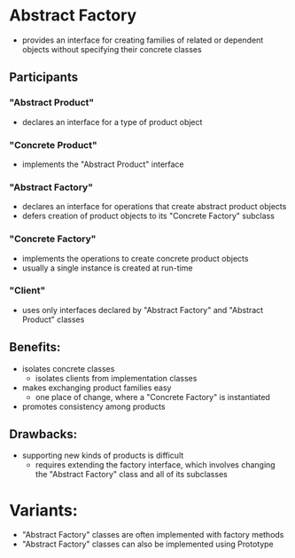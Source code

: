 # Abstract Factory
* provides an interface for creating families of related or dependent objects without
specifying their concrete classes

## Participants
### "Abstract Product"
* declares an interface for a type of product object

### "Concrete Product"
* implements the "Abstract Product" interface

### "Abstract Factory"
* declares an interface for operations that create abstract product objects
* defers creation of product objects to its "Concrete Factory" subclass

### "Concrete Factory"
* implements the operations to create concrete product objects
* usually a single instance is created at run-time

### "Client"
* uses only interfaces declared by "Abstract Factory" and "Abstract Product" classes

## Benefits:
* isolates concrete classes
  * isolates clients from implementation classes
* makes exchanging product families easy
  * one place of change, where a "Concrete Factory" is instantiated
* promotes consistency among products

## Drawbacks:
* supporting new kinds of products is difficult
  * requires extending the factory interface,
    which involves changing the "Abstract Factory" class and all of its subclasses

# Variants:
* "Abstract Factory" classes are often implemented with factory methods
* "Abstract Factory" classes can also be implemented using Prototype
